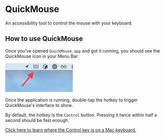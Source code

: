 # QuickMouse

An accessibility tool to control the mouse with your keyboard.

[comment]: <> (<img src="./quickmouse-demo.gif" alt="QuickMouse demo showing the grid interaction" />)

## How to use QuickMouse

Once you've opened `QuickMouse.app` and got it running, you should see the QuickMouse icon in your Menu Bar:

<img src="./menubar-icon-demo.png" alt="QuickMouse's Menu Bar icon in Mac OS. It looks like a grid with three columns, split left, middle and right" />

Once the application is running, double-tap the hotkey to trigger QuickMouse's interface to show.

By default, the hotkey is the `Control` button. Pressing it twice within half a second should be fast enough.

[Click here to learn where the Control key is on a Mac keyboard.](https://www.quora.com/Where-is-the-control-key-on-a-Mac/answer/Trevor-Zylstra-1)

